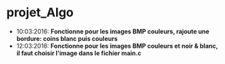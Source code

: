 # projet_Algo
 * 10:03:2016: __Fonctionne pour les images BMP couleurs, rajoute une bordure: coins blanc puis couleurs__
 * 12:03:2016: __Fonctionne pour les images BMP couleurs et noir & blanc, il faut choisir l'image dans le fichier main.c__